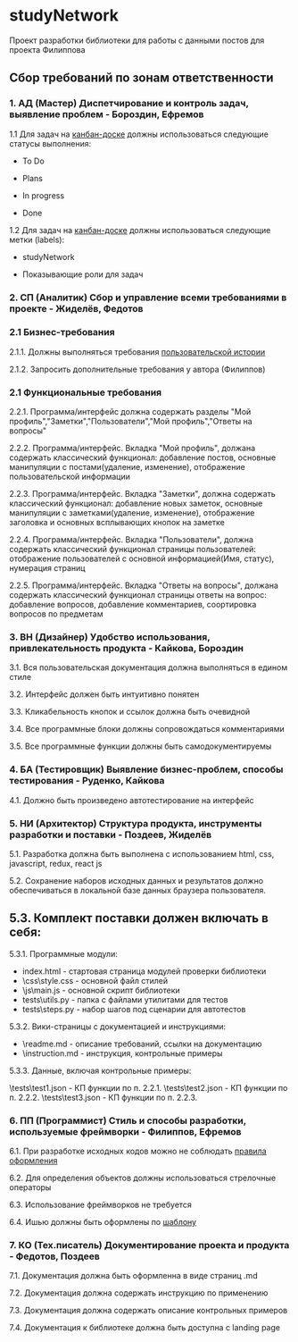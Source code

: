 # studyNetwork

Проект разработки библиотеки для работы с данными постов для проекта Филиппова

## Сбор требований по зонам ответственности

### 1. АД (Мастер) Диспетчирование и контроль задач, выявление проблем - Бороздин, Ефремов

1.1 Для задач на [канбан-доске](https://github.com/monpase007/Praktika/projects/1) должны использоваться следующие статусы выполнения:

* To Do

* Plans

* In progress

* Done

1.2 Для задач на [канбан-доске](https://github.com/monpase007/Praktika/projects/1) должны использоваться следующие метки (labels):

* studyNetwork

* Показывающие роли для задач

### 2. СП (Аналитик) Сбор и управление всеми требованиями в проекте - Жиделёв, Федотов

### 2.1 Бизнес-требования

2.1.1. Должны выполняться требования [пользовательской истории]()

2.1.2. Запросить дополнительные требования у автора (Филиппов)

### 2.1 Функциональные требования

2.2.1. Программа/интерфейс должна содержать разделы "Мой профиль","Заметки","Пользователи","Мой профиль","Ответы на вопросы"

2.2.2. Программа/интерфейс. Вкладка "Мой профиль", должана содержать классический функционал: добавление постов, основные манипуляции с постами(удаление, изменение), отображение пользовательской информации

2.2.3. Программа/интерфейс. Вкладка "Заметки", должна содержать классический функционал: добавление новых заметок, основные манипуляции с заметками(удаление, изменение), отображение заголовка и основных всплывающих кнопок на заметке

2.2.4. Программа/интерфейс.  Вкладка "Пользователи", должна содержать классический функционал страницы пользователей: отображение пользователей с основной информацией(Имя, статус), нумерация страниц

2.2.5. Программа/интерфейс. Вкладка "Ответы на вопросы", должана содержать классический функционал страницы ответы на вопрос: добавление вопросов, добавление комментариев, соортировка вопросов по предметам 

### 3. ВН (Дизайнер) Удобство использования, привлекательность продукта - Кайкова, Бороздин 

3.1. Вся пользовательская документация должна выполняться в едином стиле

3.2. Интерфейс должен быть интуитивно понятен

3.3. Кликабельность кнопок и ссылок должна быть очевидной

3.4. Все программные блоки должны сопровождаться комментариями

3.5. Все программные функции должны быть самодокументируемы

### 4. БА (Тестировщик) Выявление бизнес-проблем, способы тестирования - Руденко, Кайкова

4.1. Должно быть произведено автотестирование на интерфейс

### 5. НИ (Архитектор) Структура продукта, инструменты разработки и поставки - Поздеев, Жиделёв

5.1. Разработка должна быть выполнена с использованием html, css, javascript, redux, react js

5.2. Сохранение наборов исходных данных и результатов должно обеспечиваться в локальной базе данных браузера пользователя.

## 5.3. Комплект поставки должен включать в себя:

5.3.1. Программные модули:

* index.html - стартовая страница модулей проверки библиотеки
* \css\style.css - основной файл стилей
* \js\main.js - основной скрипт библиотеки 
* tests\utils.py - папка с файлами утилитами для тестов
* tests\steps.py - набор шагов под сценарии для автотестов

5.3.2. Вики-страницы с документацией и инструкциями:

* \readme.md - описание требований, ссылки на документацию
* \instruction.md - инструкция, контрольные примеры

5.3.3. Данные, включая контрольные примеры:

\tests\test1.json - КП функции по п. 2.2.1.
\tests\test2.json - КП функции по п. 2.2.2.
\tests\test3.json - КП функции по п. 2.2.3.

### 6. ПП (Программист) Стиль и способы разработки, используемые фреймворки - Филиппов, Ефремов

6.1. При разработке исходных кодов можно не соблюдать [правила оформления](https://learn.javascript.ru/coding-style)

6.2. Для определения объектов должны использоваться стрелочные операторы

6.3. Использование фреймворков не требуется

6.4. Ишью должны быть оформлены по [шаблону](https://github.com/monpase007/Praktika/wiki/%D0%A8%D0%B0%D0%B1%D0%BB%D0%BE%D0%BD-%D0%B8%D1%88%D1%8C%D1%8E)

### 7. КО (Тех.писатель) Документирование проекта и продукта - Федотов, Поздеев

7.1. Документация должна быть оформленна в виде страниц .md

7.2. Документация должна содержать инструкцию по применению

7.3. Документация должна содержать описание контрольных примеров

7.4. Документация к библиотеке должна быть доступна с landing page
